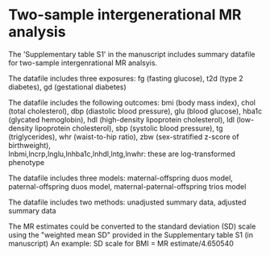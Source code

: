 # Two-sample intergenerational MR analysis

The 'Supplementary table S1' in the manuscript includes summary datafile for two-sample intergenrational MR analsyis.

The datafile includes three exposures: 
fg (fasting glucose), 
t2d (type 2 diabetes), 
gd (gestational diabetes)

The datafile includes the following outcomes:
bmi (body mass index),
chol (total cholesterol),
dbp (diastolic blood pressure),
glu (blood glucose),
hba1c (glycated hemoglobin),
hdl (high-density lipoprotein cholesterol),
ldl (low-density lipoprotein cholesterol),
sbp (systolic blood pressure),
tg (triglycerides),
whr (waist-to-hip ratio),
zbw (sex-stratified z-score of birthweight),         
lnbmi,lncrp,lnglu,lnhba1c,lnhdl,lntg,lnwhr: these are log-transformed phenotype

The datafile includes three models:
maternal-offspring duos model,
paternal-offspring duos model,
maternal-paternal-offspring trios model

The datafile includes two methods:
unadjusted summary data,
adjusted summary data

The MR estimates could be converted to the standard deviation (SD) scale using the "weighted mean SD" provided in the Supplementary table S1 (in manuscript)
An example:
SD scale for BMI = MR estimate/4.650540

